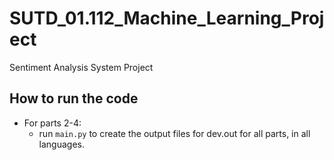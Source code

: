 # SUTD_01.112_Machine_Learning_Project
Sentiment Analysis System Project


How to run the code
---
- For parts 2-4:
    - run `main.py` to create the output files
    for dev.out for all parts, in all languages.
    
